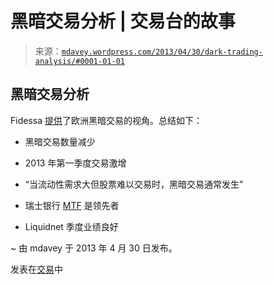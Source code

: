 <!--yml

分类：未分类

日期：2024 年 5 月 18 日 06:25:59

-->

# 黑暗交易分析 | 交易台的故事

> 来源：[`mdavey.wordpress.com/2013/04/30/dark-trading-analysis/#0001-01-01`](https://mdavey.wordpress.com/2013/04/30/dark-trading-analysis/#0001-01-01)

## 黑暗交易分析

Fidessa [提供](http://fragmentation.fidessa.com/wp-content/uploads/European-Dark-Trading-Analysis-April-2013.pdf)了欧洲黑暗交易的视角。总结如下：

+   黑暗交易数量减少

+   2013 年第一季度交易激增

+   “当流动性需求大但股票难以交易时，黑暗交易通常发生”

+   瑞士银行 [MTF](http://www.ubs.com/microsites/multilateral-trading-facility/en/home.html) 是领先者

+   Liquidnet 季度业绩良好

~ 由 mdavey 于 2013 年 4 月 30 日发布。

发表在[交易](https://mdavey.wordpress.com/category/trading/)中

